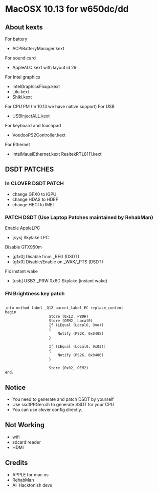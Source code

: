 # MacOSX 10.13 for w650dc/dd

## About kexts

For battery
+ ACPIBatteryManager.kext

For sound card
+ AppleALC.kext with  layout id 29

For Intel graphics
+  IntelGraphicsFixup.kext   
+  Lilu.kext    
+  Shiki.kext

For CPU PM (In 10.13 we have native support)
For USB
+ USBInjectALL.kext

For keyboard and touchpad
+ VoodooPS2Controller.kext

For Ethernet
+ IntelMausiEthernet.kext    RealtekRTL8111.kext

## DSDT PATCHES
### In CLOVER DSDT PATCH
+ change GFX0 to IGPU
+ change HDAS to HDEF
+ change HECI to IMEI
### PATCH DSDT (Use Laptop Patches maintained by RehabMan)
Enable AppleLPC
+ [sys] Skylake LPC

Disable GTX950m
+ [gfx0] Disable from _REG (DSDT)
+ [gfx0] Disable/Enable on _WAK/_PTS (DSDT)

Fix instant wake
+ [usb] USB3 _PRW 0x6D Skylake (instant wake)
### FN Brightness key patch
<pre><code>
into method label _Q12 parent_label EC replace_content
begin
                    Store (0x12, P80H)
                    Store (OEM2, Local0)
                    If (LEqual (Local0, One))
                    {
                        Notify (PS2K, 0x0405)
                    }
    
                    If (LEqual (Local0, 0x03))
                    {
                        Notify (PS2K, 0x0406)
                    }
    
                    Store (0x02, OEM2)
end;
</pre></code>
## Notice
+ You need to generate and patch DSDT by yourself
+ Use ssdtPRGen.sh to generate SSDT for your CPU
+ You can use clover config directly.
## Not Working
+ wifi
+ sdcard reader
+ HDMI
## Credits
+ APPLE for mac os
+ RehabMan 
+ All Hacktonish devs


